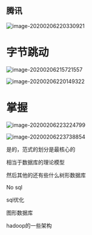 ## 腾讯

![image-20200206220330921](C:\Users\YAOXL\AppData\Roaming\Typora\typora-user-images\image-20200206220330921.png)

# 字节跳动

![image-20200206215721557](C:\Users\YAOXL\AppData\Roaming\Typora\typora-user-images\image-20200206215721557.png)

![image-20200206220149322](C:\Users\YAOXL\AppData\Roaming\Typora\typora-user-images\image-20200206220149322.png)

# 掌握

![image-20200206223224799](C:\Users\YAOXL\AppData\Roaming\Typora\typora-user-images\image-20200206223224799.png)

![image-20200206223738854](C:\Users\YAOXL\AppData\Roaming\Typora\typora-user-images\image-20200206223738854.png)

 



是的，范式的划分是最核心的



相当于数据库的理论模型



然后其他的还有些什么树形数据库



No sql



sql优化



图形数据库
 

hadoop的一些架构